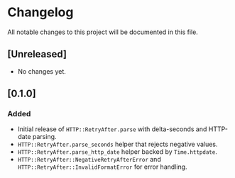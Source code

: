 # Changelog

All notable changes to this project will be documented in this file.

## [Unreleased]

- No changes yet.

## [0.1.0]

### Added

- Initial release of `HTTP::RetryAfter.parse` with delta-seconds and HTTP-date parsing.
- `HTTP::RetryAfter.parse_seconds` helper that rejects negative values.
- `HTTP::RetryAfter.parse_http_date` helper backed by `Time.httpdate`.
- `HTTP::RetryAfter::NegativeRetryAfterError` and `HTTP::RetryAfter::InvalidFormatError` for error handling.
